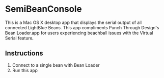 # SemiBeanConsole

This is a Mac OS X desktop app that displays the serial output of all connected LightBlue Beans. This app compliments Punch Through Design's Bean Loader.app for users experiencing beachball issues with the Virtual Serial feature.

## Instructions
1. Connect to a single bean with Bean Loader
2. Run this app
